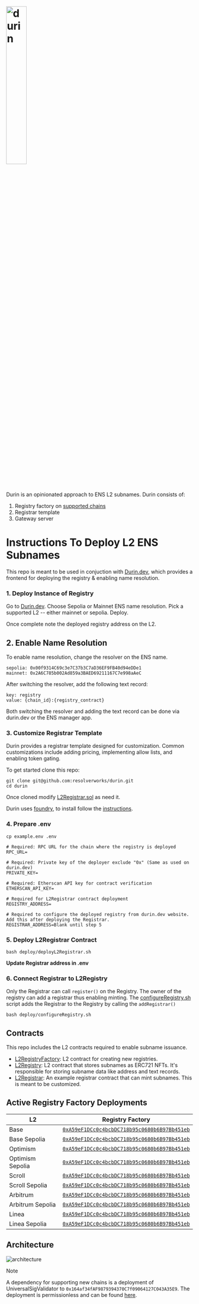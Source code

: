 # <img src="https://github.com/user-attachments/assets/4f01ef6e-3c1e-4201-83db-fac4b383a3b0" alt="durin" width="33%">

Durin is an opinionated approach to ENS L2 subnames. Durin consists of:

1. Registry factory on [supported chains](#active-registry-factory-deployments)
2. Registrar template
3. Gateway server

# Instructions To Deploy L2 ENS Subnames

This repo is meant to be used in conjuction with [Durin.dev](https://durin.dev/), which provides a frontend for deploying the registry & enabling name resolution.

### 1. Deploy Instance of Registry

Go to [Durin.dev](https://durin.dev/). Choose Sepolia or Mainnet ENS name resolution. Pick a supported L2 -- either mainnet or sepolia. Deploy.

Once complete note the deployed registry address on the L2.

## 2. Enable Name Resolution

To enable name resolution, change the resolver on the ENS name.

```
sepolia: 0x00f9314C69c3e7C37b3C7aD36EF9FB40d94eDDe1
mainnet: 0x2A6C785b002Ad859a3BAED69211167C7e998aAeC
```

After switching the resolver, add the following text record:

```
key: registry
value: {chain_id}:{registry_contract}
```

Both switching the resolver and adding the text record can be done via durin.dev or the ENS manager app.

### 3. Customize Registrar Template

Durin provides a registrar template designed for customization. Common customizations include adding pricing, implementing allow lists, and enabling token gating.

To get started
clone this repo:

```shell
git clone git@github.com:resolverworks/durin.git
cd durin
```

Once cloned modify [L2Registrar.sol](https://github.com/resolverworks/durin/blob/main/src/examples/L2Registrar.sol) as need it.

Durin uses [foundry](https://github.com/foundry-rs/foundry), to install follow the [instructions](https://book.getfoundry.sh/getting-started/installation).

### 4. Prepare .env

```shell
cp example.env .env
```

```env
# Required: RPC URL for the chain where the registry is deployed
RPC_URL=

# Required: Private key of the deployer exclude "0x" (Same as used on durin.dev)
PRIVATE_KEY=

# Required: Etherscan API key for contract verification
ETHERSCAN_API_KEY=

# Required for L2Registrar contract deployment
REGISTRY_ADDRESS=

# Required to configure the deployed registry from durin.dev website. Add this after deploying the Registrar.
REGISTRAR_ADDRESS=Blank until step 5
```

### 5. Deploy L2Registrar Contract

```shell
bash deploy/deployL2Registrar.sh
```

**Update Registrar address in .env**

### 6. Connect Registrar to L2Registry

Only the Registrar can call `register()` on the Registry. The owner of the registry can add a registrar thus enabling minting. The [configureRegistry.sh](https://github.com/resolverworks/durin/blob/main/deploy/configureRegistry.sh) script adds the Registrar to the Registry by calling the `addRegistrar()`

```shell
bash deploy/configureRegistry.sh
```

## Contracts

This repo includes the L2 contracts required to enable subname issuance.

- [L2RegistryFactory](./src/L2RegistryFactory.sol): L2 contract for creating new registries.
- [L2Registry](./src/L2Registry.sol): L2 contract that stores subnames as ERC721 NFTs.
  It's responsible for storing subname data like address and text records.
- [L2Registrar](./src/examples/L2Registrar.sol): An example registrar contract that can mint subnames. This is meant to be customized.

## Active Registry Factory Deployments

| L2               | Registry Factory                                                                                                                         |
| ---------------- | ---------------------------------------------------------------------------------------------------------------------------------------- |
| Base             | [`0xA59eF1DCc0c4bcbDC718b95c0680b6B97Bb451eb`](https://basescan.org/address/0xA59eF1DCc0c4bcbDC718b95c0680b6B97Bb451eb)                  |
| Base Sepolia     | [`0xA59eF1DCc0c4bcbDC718b95c0680b6B97Bb451eb`](https://sepolia.basescan.org/address/0xA59eF1DCc0c4bcbDC718b95c0680b6B97Bb451eb)          |
| Optimism         | [`0xA59eF1DCc0c4bcbDC718b95c0680b6B97Bb451eb`](https://optimistic.etherscan.io/address/0xA59eF1DCc0c4bcbDC718b95c0680b6B97Bb451eb)       |
| Optimism Sepolia | [`0xA59eF1DCc0c4bcbDC718b95c0680b6B97Bb451eb`](https://sepolia-optimism.etherscan.io/address/0xA59eF1DCc0c4bcbDC718b95c0680b6B97Bb451eb) |
| Scroll           | [`0xA59eF1DCc0c4bcbDC718b95c0680b6B97Bb451eb`](https://scrollscan.com/address/0xA59eF1DCc0c4bcbDC718b95c0680b6B97Bb451eb)                |
| Scroll Sepolia   | [`0xA59eF1DCc0c4bcbDC718b95c0680b6B97Bb451eb`](https://sepolia-blockscout.scroll.io/address/0xA59eF1DCc0c4bcbDC718b95c0680b6B97Bb451eb)  |
| Arbitrum         | [`0xA59eF1DCc0c4bcbDC718b95c0680b6B97Bb451eb`](https://arbiscan.io/address/0xA59eF1DCc0c4bcbDC718b95c0680b6B97Bb451eb)                   |
| Arbitrum Sepolia | [`0xA59eF1DCc0c4bcbDC718b95c0680b6B97Bb451eb`](https://sepolia.arbiscan.io/address/0xA59eF1DCc0c4bcbDC718b95c0680b6B97Bb451eb)           |
| Linea            | [`0xA59eF1DCc0c4bcbDC718b95c0680b6B97Bb451eb`](https://lineascan.build/address/0xA59eF1DCc0c4bcbDC718b95c0680b6B97Bb451eb)               |
| Linea Sepolia    | [`0xA59eF1DCc0c4bcbDC718b95c0680b6B97Bb451eb`](https://sepolia.lineascan.build/address/0xA59eF1DCc0c4bcbDC718b95c0680b6B97Bb451eb)       |

## Architecture

![architecture](https://github.com/user-attachments/assets/06065784-0516-498e-a512-d7b63892599a)

> [!NOTE]  
> A dependency for supporting new chains is a deployment of UniversalSigValidator to `0x164af34fAF9879394370C7f09064127C043A35E9`. The deployment is permissionless and can be found [here](https://github.com/ensdomains/ens-contracts/blob/8c414e4c41dce49c49efd0bf82c10a145cdc8f0a/deploy/utils/00_deploy_universal_sig_validator.ts).
